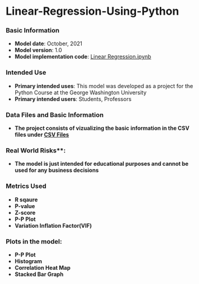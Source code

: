 # Linear-Regression-Using-Python

### Basic Information

* **Model date**: October, 2021
* **Model version**: 1.0
* **Model implementation code**: [Linear Regression.ipynb](Linear_Regression.ipynb)

### Intended Use
* **Primary intended uses**: This model was developed as a project for the Python Course at the George Washington University
* **Primary intended users**: Students, Professors

### Data Files and Basic Information
* **The project consists of vizualizing the basic information in the CSV files under [CSV Files](https://github.com/ZAM1997/Linear-Regression-Using-Python/tree/main/CSV%20Files)**

### Real World Risks**:
* **The model is just intended for educational purposes and cannot be used for any business decisions**

### Metrics Used
* **R sqaure**
* **P-value**
* **Z-score**
* **P-P Plot**
* **Variation Inflation Factor(VIF)**

### Plots in the model:
* **P-P Plot**
* **Histogram**
* **Correlation Heat Map**
* **Stacked Bar Graph**
